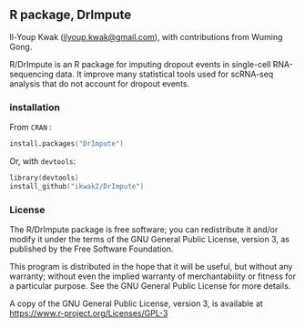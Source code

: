 ## R package, DrImpute

Il-Youp Kwak (<ilyoup.kwak@gmail.com>), with contributions from Wuming Gong.

R/DrImpute is an R package for imputing dropout events in single-cell RNA-sequencing data. It improve many statistical tools used for scRNA-seq analysis that do not account for dropout events.


### installation
From `CRAN` :
```S
install.packages("DrImpute")
```

Or, with `devtools`:
```S
library(devtools)
install_github("ikwak2/DrImpute")
```

### License

The R/DrImpute package is free software; you can redistribute it and/or
modify it under the terms of the GNU General Public License,
version 3, as published by the Free Software Foundation.

This program is distributed in the hope that it will be useful, but
without any warranty; without even the implied warranty of
merchantability or fitness for a particular purpose.  See the GNU
General Public License for more details.

A copy of the GNU General Public License, version 3, is available at
<https://www.r-project.org/Licenses/GPL-3>

